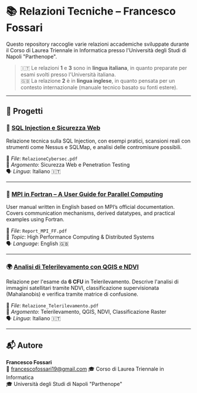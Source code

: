 # 📚 Relazioni Tecniche – Francesco Fossari

Questo repository raccoglie varie relazioni accademiche sviluppate durante il Corso di Laurea Triennale in Informatica presso l'Università degli Studi di Napoli "Parthenope".

> 🇮🇹 Le relazioni **1** e **3** sono in **lingua italiana**, in quanto preparate per esami svolti presso l'Università italiana.  
> 🇬🇧 La relazione **2** è in **lingua inglese**, in quanto pensata per un contesto internazionale (manuale tecnico basato su fonti estere).

---

## 📌 Progetti

### 🔐 [SQL Injection e Sicurezza Web](./SQLInjection_Cybersec/RelazioneCybersec.pdf)
Relazione tecnica sulla SQL Injection, con esempi pratici, scansioni reali con strumenti come Nessus e SQLMap, e analisi delle contromisure possibili.
  
📄 _File_: `RelazioneCybersec.pdf`  
🎯 _Argomento_: Sicurezza Web e Penetration Testing  
🗣️ _Lingua_: Italiano 🇮🇹

---

### 🧮 [MPI in Fortran – A User Guide for Parallel Computing](./MPI_Fortran_Guide/Report_MPI_FF.pdf)
User manual written in English based on MPI’s official documentation. Covers communication mechanisms, derived datatypes, and practical examples using Fortran.
  
📄 _File_: `Report_MPI_FF.pdf`  
🎯 _Topic_: High Performance Computing & Distributed Systems  
🗣️ _Language_: English 🇬🇧

---

### 🌍 [Analisi di Telerilevamento con QGIS e NDVI](./RemoteSensing_Report/Relazione_Telerilevamento.pdf)
Relazione per l'esame da **6 CFU** in Telerilevamento. Descrive l'analisi di immagini satellitari tramite NDVI, classificazione supervisionata (Mahalanobis) e verifica tramite matrice di confusione.

📄 _File_: `Relazione_Telerilevamento.pdf`  
🎯 _Argomento_: Telerilevamento, QGIS, NDVI, Classificazione Raster  
🗣️ _Lingua_: Italiano 🇮🇹

---

## 📬 Autore

**Francesco Fossari**  
📧 francescofossari19@gmail.com 
🎓 Corso di Laurea Triennale in Informatica  
🎓 Università degli Studi di Napoli "Parthenope"
